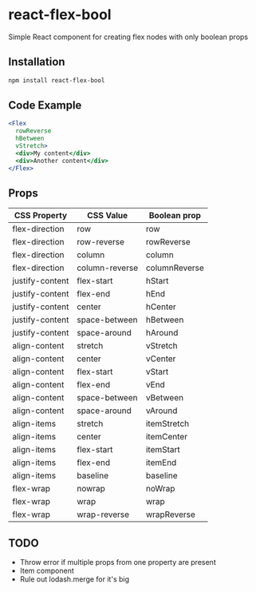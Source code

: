 react-flex-bool
====================

Simple React component for creating flex nodes with only boolean props

## Installation
```sh
npm install react-flex-bool
```
## Code Example

```jsx
<Flex
  rowReverse
  hBetween
  vStretch>
  <div>My content</div>
  <div>Another content</div>
</Flex>
```
## Props
| CSS Property | CSS Value | Boolean prop |
| --- | --- | --- |
| flex-direction | row | row |
| flex-direction | row-reverse | rowReverse |
| flex-direction | column | column |
| flex-direction | column-reverse | columnReverse |
| justify-content | flex-start | hStart |
| justify-content | flex-end | hEnd |
| justify-content | center | hCenter |
| justify-content | space-between | hBetween |
| justify-content | space-around | hAround |
| align-content | stretch | vStretch |
| align-content | center | vCenter |
| align-content | flex-start | vStart |
| align-content | flex-end | vEnd |
| align-content | space-between | vBetween |
| align-content | space-around | vAround |
| align-items | stretch | itemStretch |
| align-items | center | itemCenter |
| align-items | flex-start | itemStart |
| align-items | flex-end | itemEnd |
| align-items | baseline | baseline |
| flex-wrap | nowrap | noWrap |
| flex-wrap | wrap | wrap |
| flex-wrap | wrap-reverse | wrapReverse |

## TODO
  - Throw error if multiple props from one property are present
  - Item component
  - Rule out lodash.merge for it's big
